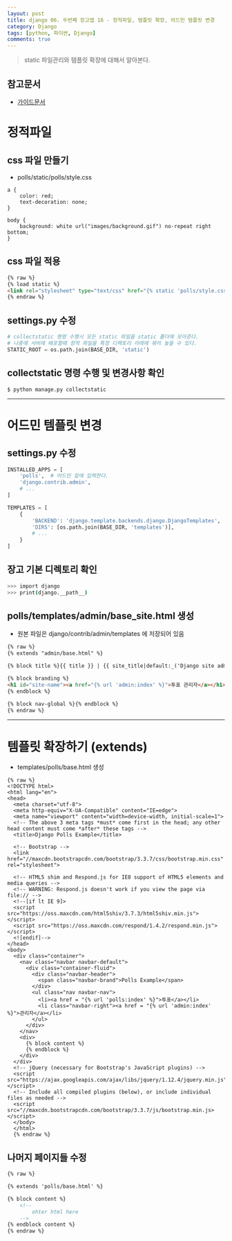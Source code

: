 ```yaml
---
layout: post
title: django 06. 두번째 장고앱 16 - 정적파일, 템플릿 확장, 어드민 템플릿 변경
category: Django
tags: [python, 파이썬, Django]
comments: true
---
```

> static 파일관리와 템플릿 확장에 대해서 알아본다.

## 참고문서

- [가이드문서](https://docs.djangoproject.com/en/1.10/howto/static-files/)

# 정적파일

## css 파일 만들기

- polls/static/polls/style.css

```
a {
    color: red;
    text-decoration: none;
}

body {
    background: white url("images/background.gif") no-repeat right bottom;
}
```
## css 파일 적용

```html
{% raw %}
{% load static %}
<link rel="stylesheet" type="text/css" href="{% static 'polls/style.css' %}" />
{% endraw %}
```

## settings.py 수정

```python
# collectstatic 명령 수행시 모든 static 파일을 static 폴더에 모아준다.
# 나중에 서버에 배포할때 정적 파일을 특정 디렉토리 아래에 묶어 놓을 수 있다.
STATIC_ROOT = os.path.join(BASE_DIR, 'static')
```

## collectstatic 명령 수행 및 변경사항 확인

```
$ python manage.py collectstatic
```

---------

# 어드민 템플릿 변경

## settings.py 수정

```python
INSTALLED_APPS = [
    'polls',  # 어드민 앞에 입력한다.
    'django.contrib.admin',
    # ...
]

TEMPLATES = [
    {
        'BACKEND': 'django.template.backends.django.DjangoTemplates',
        'DIRS': [os.path.join(BASE_DIR, 'templates')],
        # ...
    }
]
```

## 장고 기본 디렉토리 확인

```bash
>>> import django
>>> print(django.__path__)
```

## polls/templates/admin/base_site.html 생성

- 원본 파일은 django/contrib/admin/templates 에 저장되어 있음

```html
{% raw %}
{% extends "admin/base.html" %}

{% block title %}{{ title }} | {{ site_title|default:_('Django site admin') }}{% endblock %}

{% block branding %}
<h1 id="site-name"><a href="{% url 'admin:index' %}">투표 관리자</a></h1>
{% endblock %}

{% block nav-global %}{% endblock %}
{% endraw %}
```

-----

# 템플릿 확장하기 (extends)

- templates/polls/base.html 생성

```
{% raw %}
<!DOCTYPE html>
<html lang="en">
<head>
  <meta charset="utf-8">
  <meta http-equiv="X-UA-Compatible" content="IE=edge">
  <meta name="viewport" content="width=device-width, initial-scale=1">
  <!-- The above 3 meta tags *must* come first in the head; any other head content must come *after* these tags -->
  <title>Django Polls Example</title>

  <!-- Bootstrap -->
  <link href="//maxcdn.bootstrapcdn.com/bootstrap/3.3.7/css/bootstrap.min.css" rel="stylesheet">

  <!-- HTML5 shim and Respond.js for IE8 support of HTML5 elements and media queries -->
  <!-- WARNING: Respond.js doesn't work if you view the page via file:// -->
  <!--[if lt IE 9]>
  <script src="https://oss.maxcdn.com/html5shiv/3.7.3/html5shiv.min.js"></script>
  <script src="https://oss.maxcdn.com/respond/1.4.2/respond.min.js"></script>
  <![endif]-->
</head>
<body>
  <div class="container">
    <nav class="navbar navbar-default">
      <div class="container-fluid">
        <div class="navbar-header">
          <span class="navbar-brand">Polls Example</span>
        </div>
        <ul class="nav navbar-nav">
          <li><a href = "{% url 'polls:index' %}">투표</a></li>
          <li class="navbar-right"><a href = "{% url 'admin:index' %}">관리자</a></li>
        </ul>
      </div>
    </nav>
    <div>
      {% block content %}
      {% endblock %}
    </div>
  </div>
  <!-- jQuery (necessary for Bootstrap's JavaScript plugins) -->
  <script src="https://ajax.googleapis.com/ajax/libs/jquery/1.12.4/jquery.min.js"></script>
  <!-- Include all compiled plugins (below), or include individual files as needed -->
  <script src="//maxcdn.bootstrapcdn.com/bootstrap/3.3.7/js/bootstrap.min.js></script>
  </body>
  </html>
  {% endraw %}

```

## 나머지 페이지들 수정

```html
{% raw %}

{% extends 'polls/base.html' %}

{% block content %}
    <!--
        ohter html here
    -->
{% endblock content %}
{% endraw %}
```
